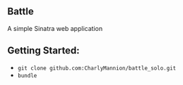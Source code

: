 Battle
-----
A simple Sinatra web application

Getting Started:
-----
* `git clone github.com:CharlyMannion/battle_solo.git`
* `bundle`
